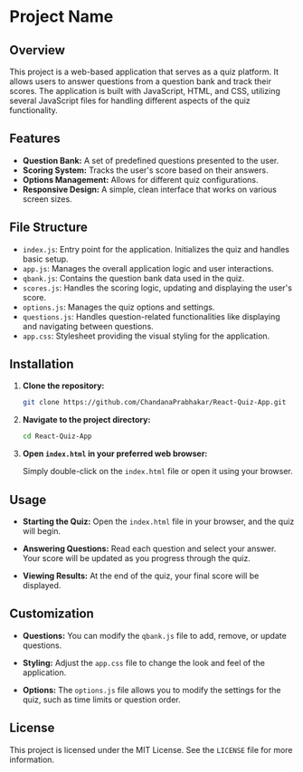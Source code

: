 # Project Name

## Overview

This project is a web-based application that serves as a quiz platform. It allows users to answer questions from a question bank and track their scores. The application is built with JavaScript, HTML, and CSS, utilizing several JavaScript files for handling different aspects of the quiz functionality.

## Features

- **Question Bank:** A set of predefined questions presented to the user.
- **Scoring System:** Tracks the user's score based on their answers.
- **Options Management:** Allows for different quiz configurations.
- **Responsive Design:** A simple, clean interface that works on various screen sizes.

## File Structure

- `index.js`: Entry point for the application. Initializes the quiz and handles basic setup.
- `app.js`: Manages the overall application logic and user interactions.
- `qbank.js`: Contains the question bank data used in the quiz.
- `scores.js`: Handles the scoring logic, updating and displaying the user's score.
- `options.js`: Manages the quiz options and settings.
- `questions.js`: Handles question-related functionalities like displaying and navigating between questions.
- `app.css`: Stylesheet providing the visual styling for the application.

## Installation

1. **Clone the repository:**
   ```bash
   git clone https://github.com/ChandanaPrabhakar/React-Quiz-App.git
   ```

2. **Navigate to the project directory:**
   ```bash
   cd React-Quiz-App
   ```

3. **Open `index.html` in your preferred web browser:**

   Simply double-click on the `index.html` file or open it using your browser.

## Usage

- **Starting the Quiz:**
  Open the `index.html` file in your browser, and the quiz will begin.
  
- **Answering Questions:**
  Read each question and select your answer. Your score will be updated as you progress through the quiz.

- **Viewing Results:**
  At the end of the quiz, your final score will be displayed.

## Customization

- **Questions:**
  You can modify the `qbank.js` file to add, remove, or update questions.

- **Styling:**
  Adjust the `app.css` file to change the look and feel of the application.

- **Options:**
  The `options.js` file allows you to modify the settings for the quiz, such as time limits or question order.

## License

This project is licensed under the MIT License. See the `LICENSE` file for more information.
